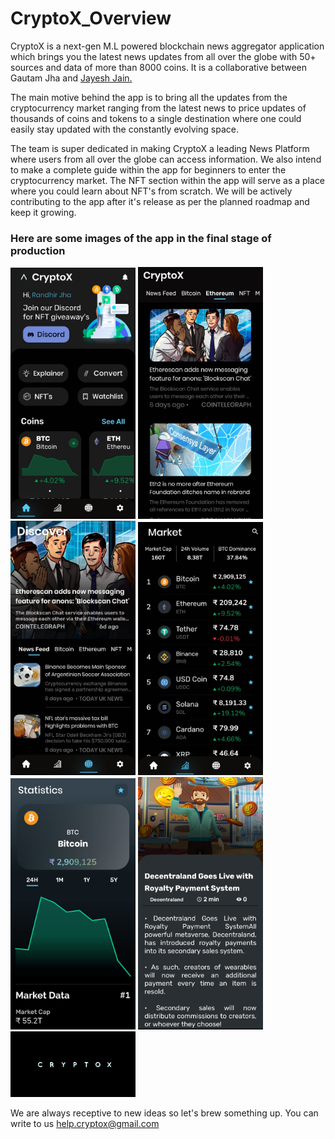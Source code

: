 # CryptoX_Overview

CryptoX is a next-gen M.L powered blockchain news aggregator application which brings you the latest news updates from all over the globe with 50+ sources and data of more than 8000 coins. It is a collaborative between Gautam Jha and <a href="https://github.com/JayeshJain25"> Jayesh Jain. </a>

The main motive behind the app is to bring all the updates from the cryptocurrency market ranging from the latest news to price updates of thousands of coins and tokens to a single destination where one could easily stay updated with the constantly evolving space.

The team is super dedicated in making CryptoX a leading News Platform where users from all over the globe can access information. We also intend to make a complete guide within the app for beginners to enter the cryptocurrency market. The NFT section within the app will serve as a place where you could learn about NFT's from scratch. We will be actively contributing to the app after it's release as per the planned roadmap and keep it growing.

### Here are some images of the app in the final stage of production

<img src = "cX_images/1.png" width = "200">
<img src = "cX_images/2.png" width = "200">
<img src = "cX_images/3.png" width = "200">
<img src = "cX_images/4.png" width = "200">
<img src = "cX_images/5.png" width = "200">
<img src = "cX_images/6.png" width = "200">
<img src = "cX_images/7.png" width = "200">

We are always receptive to new ideas so let's brew something up. You can write to us help.cryptox@gmail.com
